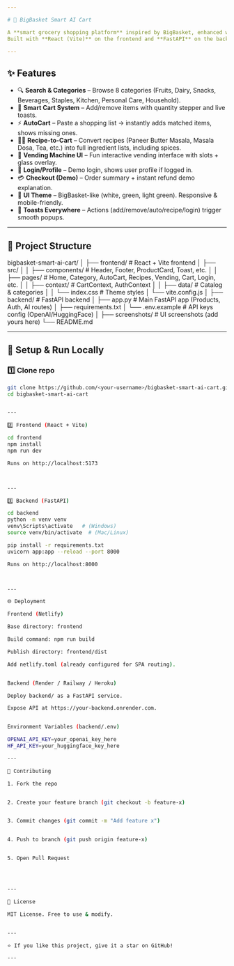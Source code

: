 ```yaml
---

# 🛒 BigBasket Smart AI Cart

A **smart grocery shopping platform** inspired by BigBasket, enhanced with **AI-powered features** like AutoCart, Recipe-to-Cart, and a virtual Vending Machine.  
Built with **React (Vite)** on the frontend and **FastAPI** on the backend, with OpenAI/HuggingFace integration for smart list + recipe handling.

---
```


## ✨ Features

- 🔍 **Search & Categories** – Browse 8 categories (Fruits, Dairy, Snacks, Beverages, Staples, Kitchen, Personal Care, Household).  
- 🛒 **Smart Cart System** – Add/remove items with quantity stepper and live toasts.  
- ⚡ **AutoCart** – Paste a shopping list → instantly adds matched items, shows missing ones.  
- 🧑‍🍳 **Recipe-to-Cart** – Convert recipes (Paneer Butter Masala, Masala Dosa, Tea, etc.) into full ingredient lists, including spices.  
- 🧃 **Vending Machine UI** – Fun interactive vending interface with slots + glass overlay.  
- 👤 **Login/Profile** – Demo login, shows user profile if logged in.  
- 💳 **Checkout (Demo)** – Order summary + instant refund demo explanation.  
- 🎨 **UI Theme** – BigBasket-like (white, green, light green). Responsive & mobile-friendly.  
- 🔔 **Toasts Everywhere** – Actions (add/remove/auto/recipe/login) trigger smooth popups.  

---

## 📂 Project Structure

bigbasket-smart-ai-cart/ │ ├── frontend/           # React + Vite frontend │   ├── src/ │   │   ├── components/ # Header, Footer, ProductCard, Toast, etc. │   │   ├── pages/      # Home, Category, AutoCart, Recipes, Vending, Cart, Login, etc. │   │   ├── context/    # CartContext, AuthContext │   │   ├── data/       # Catalog & categories │   │   └── index.css   # Theme styles │   └── vite.config.js │ ├── backend/            # FastAPI backend │   ├── app.py          # Main FastAPI app (Products, Auth, AI routes) │   ├── requirements.txt │   └── .env.example    # API keys config (OpenAI/HuggingFace) │ ├── screenshots/        # UI screenshots (add yours here) └── README.md

---

## 🚀 Setup & Run Locally

### 1️⃣ Clone repo
```bash
git clone https://github.com/<your-username>/bigbasket-smart-ai-cart.git
cd bigbasket-smart-ai-cart


---

2️⃣ Frontend (React + Vite)

cd frontend
npm install
npm run dev

Runs on http://localhost:5173



---

3️⃣ Backend (FastAPI)

cd backend
python -m venv venv
venv\Scripts\activate   # (Windows)
source venv/bin/activate  # (Mac/Linux)

pip install -r requirements.txt
uvicorn app:app --reload --port 8000

Runs on http://localhost:8000



---

🌐 Deployment

Frontend (Netlify)

Base directory: frontend

Build command: npm run build

Publish directory: frontend/dist

Add netlify.toml (already configured for SPA routing).


Backend (Render / Railway / Heroku)

Deploy backend/ as a FastAPI service.

Expose API at https://your-backend.onrender.com.


Environment Variables (backend/.env)

OPENAI_API_KEY=your_openai_key_here
HF_API_KEY=your_huggingface_key_here

---

🤝 Contributing

1. Fork the repo


2. Create your feature branch (git checkout -b feature-x)


3. Commit changes (git commit -m "Add feature x")


4. Push to branch (git push origin feature-x)


5. Open Pull Request




---

📜 License

MIT License. Free to use & modify.


---

⭐ If you like this project, give it a star on GitHub!

---



